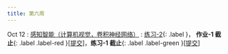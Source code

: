 ```yaml
---
title: 第六周
---
```


Oct 12
: [感知智能（计算机视觉，卷积神经网络）](#)
  : [练习-2](#){: .label }， **作业-1 截止**{: .label .label-red }\[[提交](#)\]，**练习-1 截止**{: .label .label-green }\[[提交](https://bhpan.buaa.edu.cn/link/AA8E1A2E6778FF4204AAEEF04D44BA2DF5)\]

<!-- https://bhpan.buaa.edu.cn/link/AA8E1A2E6778FF4204AAEEF04D44BA2DF5
文件夹名：练习-1-提交
有效期限：2023-10-28 23:57 -->
